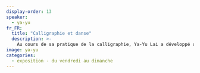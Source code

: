 ```yaml
---
display-order: 13
speaker:
  - ya-yu
fr_FR:
  title: "Calligraphie et danse"
  description: >-
    Au cours de sa pratique de la calligraphie, Ya-Yu Lai a développé une approche spécifique sur le thème de la danse. Elle questionne particulièrement les liens entre le corps et le mouvement, visible et invisible. Elle cherche à capturer l'instant. Chaque instant constitue notre vie, notre monde. Cela est fluide, en continu, comme une fleuve... L'expression d'une ambiance, d'une émotion ou d'une idée est concrétisée par la graphie. Des lignes épurées, des images simples, représentant l'essentiel d'un tout. 
image: ya-yu
categories:
  - exposition - du vendredi au dimanche
---
```

